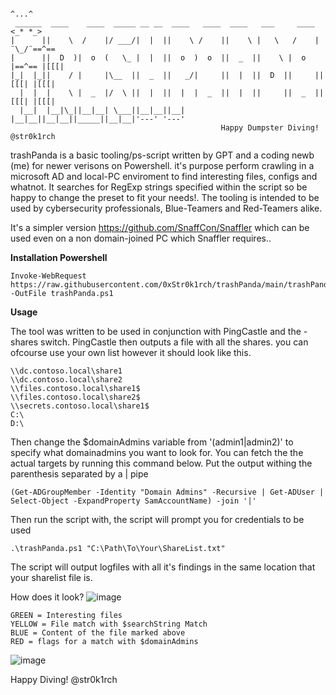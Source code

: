 ```
                                                                      ^...^
 ______  ____    ____  _____ __ __  ____   ____  ____   ___     ____ <_* *_>
|      ||    \  /    |/ ___/|  |  ||    \ /    ||    \ |   \   /    | ¨\_/¨==^== 
|      ||  D  )|  o  (   \_ |  |  ||  o  )  o  ||  _  ||    \ |  o  |==^== |[[[|
|_|  |_||    / |     |\__  ||  _  ||   _/|     ||  |  ||  D  ||     ||[[[| |[[[|
  |  |  |    \ |  _  |/  \ ||  |  ||  |  |  _  ||  |  ||     ||  _  ||[[[| |[[[|
  |__|  |__|\_||__|__| \___||__|__||__|  |__|__||__|__||_____||__|__|'---' '---'
                                               Happy Dumpster Diving! @str0k1rch
```

trashPanda is a basic tooling/ps-script written by GPT and a coding newb (me) for newer verisons on Powershell.
it's purpose perform crawling in a microsoft AD and local-PC enviroment to find interesting files, configs and whatnot.
It searches for RegExp strings specified within the script so be happy to change the preset to
fit your needs!. The tooling is intended to be used by cybersecurity professionals, Blue-Teamers and Red-Teamers alike.

It's a simpler version https://github.com/SnaffCon/Snaffler which can be used even on a non domain-joined PC which Snaffler requires..

**Installation Powershell**
```
Invoke-WebRequest https://raw.githubusercontent.com/0xStr0k1rch/trashPanda/main/trashPanda.ps1 -OutFile trashPanda.ps1
```

**Usage**

The tool was written to be used in conjunction with PingCastle and the -shares switch. PingCastle then outputs a file with all the shares. 
you can ofcourse use your own list however it should look like this.

```
\\dc.contoso.local\share1
\\dc.contoso.local\share2
\\files.contoso.local\share1$
\\files.contoso.local\share2$
\\secrets.contoso.local\share1$
C:\
D:\
```

Then change the $domainAdmins variable from '(admin1|admin2)' to specify what domainadmins you want to look for.
You can fetch the the actual targets by running this command below. Put the output withing the parenthesis separated by a | pipe
```
(Get-ADGroupMember -Identity "Domain Admins" -Recursive | Get-ADUser | Select-Object -ExpandProperty SamAccountName) -join '|'
```
Then run the script with, the script will prompt you for credentials to be used
```
.\trashPanda.ps1 "C:\Path\To\Your\ShareList.txt"
```
The script will output logfiles with all it's findings in the same location that your sharelist file is.

How does it look?
![image](https://github.com/0xStr0k1rch/trashPanda/assets/130508141/912ac159-82ba-482a-8509-379f180ac859)
```
GREEN = Interesting files
YELLOW = File match with $searchString Match
BLUE = Content of the file marked above
RED = flags for a match with $domainAdmins
```

![image](https://github.com/0xStr0k1rch/trashPanda/assets/130508141/90477626-9143-4558-8b60-699cc3b0e441)

Happy Diving!
@str0k1rch

